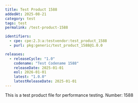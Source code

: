 ```yaml
---
title: Test Product 1588
addedAt: 2025-08-21
category: test
tags: test
permalink: /test-product-1588

identifiers:
  - cpe: cpe:2.3:a:testvendor:test_product_1588
  - purl: pkg:generic/test_product_1588@1.0.0

releases:
  - releaseCycle: "1.0"
    codename: "Test Codename 1588"
    releaseDate: 2025-01-01
    eol: 2026-01-01
    latest: "1.0.0"
    latestReleaseDate: 2025-01-01
---
```


This is a test product file for performance testing. Number: 1588
